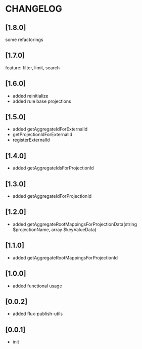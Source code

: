 # CHANGELOG

## [1.8.0]
some refactorings

## [1.7.0]
feature: filter, limit, search

## [1.6.0]
* added reinitialize
* added rule base projections

## [1.5.0]
* added getAggregateIdForExternalId
* getProjectionIdForExternalId
* registerExternalId

## [1.4.0]
* added getAggregateIdsForProjectionId

## [1.3.0]
* added getAggregateIdForProjectionId

## [1.2.0]
* added getAggregateRootMappingsForProjectionData(string $projectionName, array $keyValueData)

## [1.1.0]
* added getAggregateRootMappingsForProjectionId

## [1.0.0]
* added functional usage

## [0.0.2]
* added flux-publish-utils

## [0.0.1]
* init